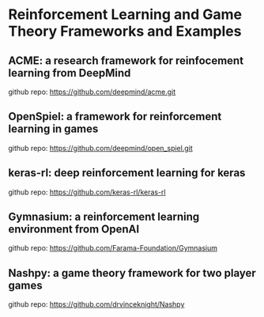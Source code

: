 # Reinforcement Learning and Game Theory Frameworks and Examples

## ACME: a research framework for reinfocement learning from DeepMind

github repo: https://github.com/deepmind/acme.git

## OpenSpiel: a framework for reinforcement learning in games

github repo: https://github.com/deepmind/open_spiel.git

## keras-rl: deep reinforcement learning for keras

github repo: https://github.com/keras-rl/keras-rl

## Gymnasium: a reinforcement learning environment from OpenAI

github repo: https://github.com/Farama-Foundation/Gymnasium 

## Nashpy: a game theory framework for two player games

github repo: https://github.com/drvinceknight/Nashpy



